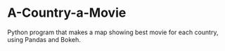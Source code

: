 # A-Country-a-Movie
Python program that makes a map showing best movie for each country, using Pandas and Bokeh.
